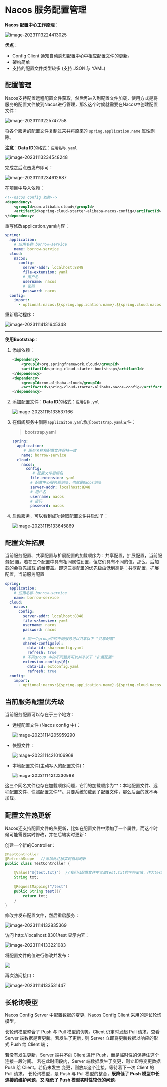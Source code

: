 # Nacos 服务配置管理

**Nacos 配置中心工作原理**：

![image-20231113224413025](https://cdn.jsdelivr.net/gh/letengzz/tc2/img202311132244345.png)

**优点**：

- Config Client 通知自动感知配置中心中相应配置文件的更新。
- 架构简单 
- 支持的配置文件类型较多 (支持 JSON 与 YAML)

## 配置管理

Nacos支持配置远程配置文件获取，然后再进入到配置文件加载，使用方式是将服务的配置文件放到Nacos进行管理，那么这个时候就需要在Nacos中创建配置文件：

![image-20231113225747758](https://cdn.jsdelivr.net/gh/letengzz/tc2/img202311132257817.png)

将各个服务的配置文件复制过来并将原来的 `spring.application.name` 属性删除。

**注意**：**Data ID**的格式：`应用名称.yaml`

![image-20231113234548248](https://cdn.jsdelivr.net/gh/letengzz/tc2/img202311132345780.png)

完成之后点击发布即可：

![image-20231113234612687](https://cdn.jsdelivr.net/gh/letengzz/tc2/img202311132346075.png)

在项目中导入依赖：

```xml
<!--nacos config 依赖-->
<dependency>
	<groupId>com.alibaba.cloud</groupId>
 	<artifactId>spring-cloud-starter-alibaba-nacos-config</artifactId>
</dependency>
```

重写修改application.yaml内容：

```yaml
spring:
  application:
    # 应用名称 borrow-service
    name: borrow-service
  cloud:
    nacos:
      config:
        server-addr: localhost:8848
        file-extension: yaml
        # 用户名
        username: nacos
        # 密码
        password: nacos
  config:
    import:
      - optional:nacos:${spring.application.name}.${spring.cloud.nacos.config.file-extension}
```

重新启动程序：

![image-20231114131645348](https://cdn.jsdelivr.net/gh/letengzz/tc2/img202311141316198.png)

****

**使用Bootstrap**：

1. 添加依赖：

   ```xml
   <dependency>
       <groupId>org.springframework.cloud</groupId>
       <artifactId>spring-cloud-starter-bootstrap</artifactId>
   </dependency>
   <dependency>
       <groupId>com.alibaba.cloud</groupId>
       <artifactId>spring-cloud-starter-alibaba-nacos-config</artifactId>
   </dependency>
   ```

2. 添加配置文件：**Data ID**的格式：`应用名称.yml`

   ![image-20231115133537166](assets/image-20231115133537166.png)

3. 在借阅服务中删除`applicaiton.yaml`添加`bootstrap.yaml`文件：

   > bootstrap.yaml

   ```yaml
   spring:
     application:
     	# 服务名称和配置文件保持一致
       name: borrow-service
     cloud:
       nacos:
         config:
         	# 配置文件后缀名
           file-extension: yaml
           # 配置中心服务器地址，也就是Nacos地址
           server-addr: localhost:8848
           # 用户名
           username: nacos
           # 密码
           password: nacos
   ```

4. 启动服务，可以看到成功读取配置文件并启动了：

   ![image-20231115133645869](https://cdn.jsdelivr.net/gh/letengzz/tc2/img202311151336764.png)

## 配置文件拓展

当前服务配置、共享配置与扩展配置的加载顺序为：共享配置，扩展配置，当前服务配 置。若在三个配置中具有相同属性设置，但它们具有不同的值，那么，后加载的会将先加载 的给覆盖。即这三类配置的优先级由低到高是：共享配置，扩展配置，当前服务配置

```yaml
spring:
  application:
    # 应用名称 borrow-service
    name: borrow-service
  cloud:
    nacos:
      config:
        server-addr: localhost:8848
        file-extension: yaml
        username: nacos
        password: nacos

        # 同一个group中的不同服务可以共享以下 "共享配置"
        shared-configs[0]:
          data-id: shareconfig.yaml
          refresh: true
        # 不同group 中的不同服务可以共享以下 "扩展配置"
        extension-configs[0]:
          data-id: extconfig.yaml
          refresh: true
  config:
    import:
      - optional:nacos:${spring.application.name}.${spring.cloud.nacos.config.file-extension}
```

## 当前服务配置优先级

当前服务配置可以存在于三个地方：

- 远程配置文件 (Nacos config 中)：

  ![image-20231114205959290](https://cdn.jsdelivr.net/gh/letengzz/tc2/img202311142100608.png)

- 快照文件：

  ![image-20231114210106968](https://cdn.jsdelivr.net/gh/letengzz/tc2/img202311142101647.png)

- 本地配置文件(主动写入的配置文件)：

  ![image-20231114212230588](https://cdn.jsdelivr.net/gh/letengzz/tc2/img202311142122554.png)

这三个同名文件也存在加载顺序问题，它们的加载顺序为**：本地配置文件、远程配置文件、快照配置文件**。只要系统加载到了配置文件，那么后面的就不再加载。

## 配置文件热更新

Nacos还支持配置文件的热更新，比如在配置文件中添加了一个属性，而这个时候可能需要实时修改，并在后端实时更新：

创建一个新的Controller：

```java
@RestController
@RefreshScope   //添加此注解实现自动刷新
public class TestController {
    
    @Value("${test.txt}")  //我们从配置文件中读取test.txt的字符串值，作为test接口的返回值
    String txt;
    
    @RequestMapping("/test")
    public String test(){
        return txt;
    }
}
```

修改并发布配置文件，然后重启服务：

![image-20231114132835369](https://cdn.jsdelivr.net/gh/letengzz/tc2/img202311141328525.png)

访问 http://localhost:8301/test 显示内容：

![image-20231114133221083](https://cdn.jsdelivr.net/gh/letengzz/tc2/img202311141332079.png)

将配置文件的值进行修改并发布：

![](https://cdn.jsdelivr.net/gh/letengzz/tc2/img202311141333897.png)

再次访问接口：

![image-20231114133531447](https://cdn.jsdelivr.net/gh/letengzz/tc2/img202311141335353.png)

## 长轮询模型

Nacos Config Server 中配置数据的变更，Nacos Config Client 采用的是长轮询模型。 

长轮询模型整合了 Push 与 Pull 模型的优势。Client 仍定时发起 Pull 请求，查看 Server 端数据是否更新。若发生了更新，则 Server 立即将更新数据以响应的形式 Push 给 Client 端；

若没有发生更新，Server 端并不向 Client 进行 Push，而是临时性的保持住这个连接一段时间。 若在此时间段内，Server 端数据发生了变更，则立即将变更数据 Push 给 Client。若仍未发生 变更，则放弃这个连接。等待着下一次 Client 的 Pull 请求。 长轮询模型，是 Push 与 Pull 模型的整合，**既降低了 Push 模型中长连接的维护问题，又 降低了 Push 模型实时性较低的问题**。

